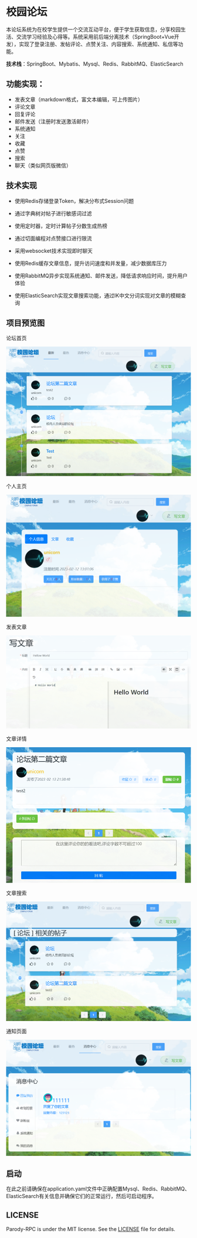 # 校园论坛
本论坛系统为在校学生提供一个交流互动平台，便于学生获取信息，分享校园生活、交流学习经验及心得等。系统采用前后端分离技术（SpringBoot+Vue开发），实现了登录注册、发帖评论、点赞关注、内容搜索、系统通知、私信等功能。

**技术栈**：SpringBoot、Mybatis、Mysql、Redis、RabbitMQ、ElasticSearch

## 功能实现：

- 发表文章（markdown格式，富文本编辑，可上传图片）
- 评论文章
- 回复评论
- 邮件发送（注册时发送激活邮件）
- 系统通知
- 关注
- 收藏
- 点赞
- 搜索
- 聊天（类似网页版微信）


## 技术实现

* 使用Redis存储登录Token，解决分布式Session问题

* 通过字典树对帖子进行敏感词过滤

* 使用定时器，定时计算帖子分数生成热榜

* 通过切面编程对点赞接口进行限流

* 采用websocket技术实现即时聊天

* 使用Redis缓存文章信息，提升访问速度和并发量，减少数据库压力

* 使用RabbitMQ异步实现系统通知、邮件发送，降低请求响应时间，提升用户体验

* 使用ElasticSearch实现文章搜索功能，通过IK中文分词实现对文章的模糊查询


## 项目预览图

论坛首页

![image-20230213214009420](https://raw.githubusercontent.com/PursueMilk/img/main/img/202302132140654.png)

个人主页

![image-20230213213946241](https://raw.githubusercontent.com/PursueMilk/img/main/img/202302132139433.png)

发表文章

![image-20230213213600378](https://raw.githubusercontent.com/PursueMilk/img/main/img/202302132136618.png)

文章详情

![image-20230213214038163](https://raw.githubusercontent.com/PursueMilk/img/main/img/202302132140321.png)



文章搜索

![image-20230213213918097](https://raw.githubusercontent.com/PursueMilk/img/main/img/202302132139294.png)

通知页面

![image-20230213214108752](https://raw.githubusercontent.com/PursueMilk/img/main/img/202302132141940.png)

## 启动

在此之前请确保在application.yaml文件中正确配置Mysql、Redis、RabbitMQ、ElasticSearch有关信息并确保它们的正常运行，然后可启动程序。

## LICENSE

Parody-RPC is under the MIT license. See the [LICENSE](https://github.com/PursueMilk/chat/blob/master/license) file for details.
